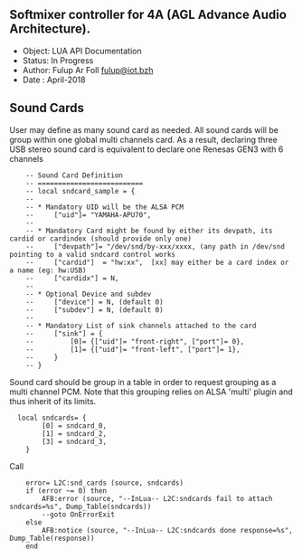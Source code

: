 Softmixer controller for 4A (AGL Advance Audio Architecture).
------------------------------------------------------------

 * Object: LUA API Documentation
 * Status: In Progress
 * Author: Fulup Ar Foll fulup@iot.bzh
 * Date  : April-2018

## Sound Cards

User may define as many sound card as needed. All sound cards will be group within one global multi channels card.
As a result, declaring three USB stereo sound card is equivalent to declare one Renesas GEN3 with 6 channels

```
    -- Sound Card Definition
    -- ==========================
    -- local sndcard_sample = {
    --
    -- * Mandatory UID will be the ALSA PCM
    --     ["uid"]= "YAMAHA-APU70",  
    --
    -- * Mandatory Card might be found by either its devpath, its cardid or cardindex (should provide only one)
    --     ["devpath"]= "/dev/snd/by-xxx/xxxx, (any path in /dev/snd pointing to a valid sndcard control works
    --     ["cardid"]  = "hw:xx",  [xx] may either be a card index or a name (eg: hw:USB)
    --     ["cardidx"] = N,
    --
    -- * Optional Device and subdev
    --     ["device"] = N, (default 0)
    --     ["subdev"] = N, (default 0)
    --
    -- * Mandatory List of sink channels attached to the card
    --     ["sink"] = {
    --         [0]= {["uid"]= "front-right", ["port"]= 0},
    --         [1]= {["uid"]= "front-left", ["port"]= 1},
    --     }
    -- }
```

Sound card should be group in a table in order to request grouping as a multi channel PCM. Note that this grouping 
relies on ALSA 'multi' plugin and thus inherit of its limits. 

```
  local sndcards= {
        [0] = sndcard_0,
        [1] = sndcard_2,
        [3] = sndcard_3,
    }
```

Call 

```
    error= L2C:snd_cards (source, sndcards)
    if (error ~= 0) then 
        AFB:error (source, "--InLua-- L2C:sndcards fail to attach sndcards=%s", Dump_Table(sndcards))
        --goto OnErrorExit
    else
        AFB:notice (source, "--InLua-- L2C:sndcards done response=%s", Dump_Table(response))
    end
```